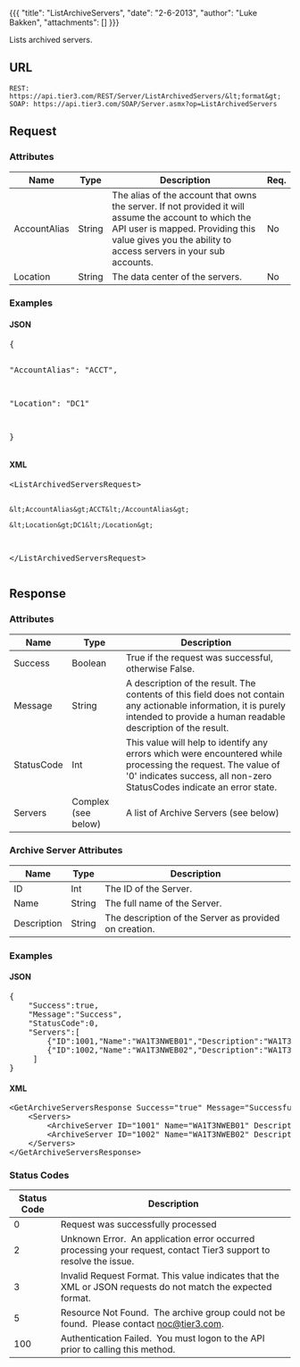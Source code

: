 {{{
  "title": "ListArchiveServers",
  "date": "2-6-2013",
  "author": "Luke Bakken",
  "attachments": []
}}}

Lists archived servers.

## URL

    REST: https://api.tier3.com/REST/Server/ListArchivedServers/&lt;format&gt;
    SOAP: https://api.tier3.com/SOAP/Server.asmx?op=ListArchivedServers

## Request
### Attributes
<table>
    <thead>
    <tr>
      <th>Name</th>
      <th>Type</th>
      <th>Description</th>
      <th>Req.</th>
    </tr>
  </thead>
  <tbody>
    <tr>
      <td>AccountAlias</td>
      <td>String</td>
      <td>The alias of the account that owns the server. If not provided it will assume the account to which the API user is mapped. Providing this value gives you the ability to access servers in your sub accounts.</td>
      <td>No</td>
    </tr>
    <tr>
      <td>Location</td>
      <td>String</td>
      <td>The data center of the servers.</td>
      <td>No</td>
    </tr>
  </tbody>
</table>

### Examples
<h4>JSON</h4>
<pre>{

  "AccountAlias": "ACCT",

  "Location": "DC1"

}</pre>

<h4>XML</h4>
<pre>&lt;ListArchivedServersRequest&gt;

    &lt;AccountAlias&gt;ACCT&lt;/AccountAlias&gt;

    &lt;Location&gt;DC1&lt;/Location&gt;

&lt;/ListArchivedServersRequest&gt;</pre>

## Response
### Attributes
<table>
  <thead>
  <tr>
    <th>Name</th>
    <th>Type</th>
    <th>Description</th>
  </tr>
</thead>
<tbody>
    <tr>
      <td>Success</td>
      <td>Boolean</td>
      <td>True if the request was successful, otherwise False.</td>
    </tr>
    <tr>
      <td>Message</td>
      <td>String</td>
      <td>A description of the result. The contents of this field does not contain any actionable information, it is purely intended to provide a human readable description of the result.</td>
    </tr>
    <tr>
      <td>StatusCode</td>
      <td>Int</td>
      <td>This value will help to identify any errors which were encountered while processing the request. The value of '0' indicates success, all non-zero StatusCodes indicate an error state.</td>
    </tr>
    <tr>
      <td>Servers</td>
      <td>Complex (see below)</td>
      <td>
        <p>A list of Archive Servers (see below)</p>
      </td>
    </tr>
  </tbody>
</table>

### Archive Server Attributes
<table>
  <thead>
  <tr>
    <th>Name</th>
    <th>Type</th>
    <th>Description</th>
  </tr>
</thead>
<tbody>
    <tr>
      <td>ID</td>
      <td>Int</td>
      <td>The ID of the Server.</td>
    </tr>
    <tr>
      <td>Name</td>
      <td>String</td>
      <td>The full name of the Server.</td>
    </tr>
    <tr>
      <td>Description</td>
      <td>String</td>
      <td>The description of the Server as provided on creation.</td>
    </tr>
  </tbody>
</table>

### Examples
<h4>JSON</h4>
<pre>{<br />    "Success":true,<br />    "Message":"Success",<br />    "StatusCode":0,<br />    "Servers":[<br />        {"ID":1001,"Name":"WA1T3NWEB01","Description":"WA1T3NWEB01"},<br />        {"ID":1002,"Name":"WA1T3NWEB02","Description":"WA1T3NWEB02"}<br />     ]<br />}</pre>

<h4>XML</h4>
<pre>&lt;GetArchiveServersResponse Success="true" Message="Successfully retrieved servers" StatusCode="0"&gt;<br />    &lt;Servers&gt;<br />        &lt;ArchiveServer ID="1001" Name="WA1T3NWEB01" Description="WA1T3NWEB01"/&gt;<br />        &lt;ArchiveServer ID="1002" Name="WA1T3NWEB02" Description="WA1T3NWEB02"/&gt;<br />    &lt;/Servers&gt;&nbsp;<br />&lt;/GetArchiveServersResponse&gt;</pre>

### Status Codes
<table>
  <thead>
  <tr>
    <th>Status Code</th>
    <th>Description</th>
  </tr>
</thead>
<tbody>
    <tr>
      <td>0</td>
      <td>Request was successfully processed</td>
    </tr>
    <tr>
      <td>2</td>
      <td>Unknown Error. &nbsp;An application error occurred processing your request, contact Tier3 support to resolve the issue.</td>
    </tr>
    <tr>
      <td>3</td>
      <td>Invalid Request Format. This value indicates that the XML or JSON requests do not match the expected format.</td>
    </tr>
    <tr>
      <td>5</td>
      <td>Resource Not Found. &nbsp;The archive group could not be found. &nbsp;Please contact <a href="mailto:noc@tier3.com">noc@tier3.com</a>.</td>
    </tr>
    <tr>
      <td>100</td>
      <td>Authentication Failed. &nbsp;You must logon to the API prior to calling this method.</td>
    </tr>
  </tbody>
</table>